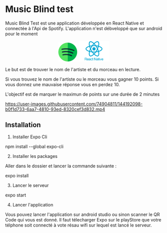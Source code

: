 # Music Blind test

Music Blind Test est une application développée en React Native et connectée à l'Api de Spotify.
L'application n'est débveloppé que sur android pour le moment

<div align='center' >
<img src="spotify.png" width="60">
<img src="react-native.png" width="100">
</div>


Le but est de trouver le nom de l'artiste et du morceau en lecture.

Si vous trouvez le nom de l'artiste ou le morceau vous gagner 10 points.
Si vous donnez une mauvaise réponse vous en perdez 10.

L'objectif est de marquer le maximun de points sur une durée de 2 minutes

https://user-images.githubusercontent.com/74904811/144192098-b0f1d733-6aa7-4810-93ed-8320cef3d832.mp4

## Installation

1. Installer Expo Cli

npm install --global expo-cli

2. Installer les packages

Aller dans le dossier et lancer la commande suivante :

expo install

3. Lancer le serveur

expo start

4. Lancer l'application

Vous pouvez lancer l'application sur android studio ou sinon scanner le QR Code qui vous est donné.
Il faut télecharger Expo sur le playStore que votre télphone soit connecté à vote résau wifi sur lequel est lancé le serveur.
